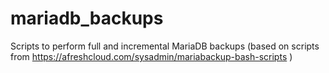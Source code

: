 # mariadb_backups
Scripts to perform full and incremental MariaDB backups (based on scripts from https://afreshcloud.com/sysadmin/mariabackup-bash-scripts )
